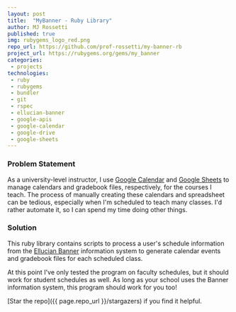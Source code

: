 ```yaml
---
layout: post
title:  "MyBanner - Ruby Library"
author: MJ Rossetti
published: true
img: rubygems_logo_red.png
repo_url: https://github.com/prof-rossetti/my-banner-rb
project_url: https://rubygems.org/gems/my_banner
categories:
 - projects
technologies:
 - ruby
 - rubygems
 - bundler
 - git
 - rspec
 - ellucian-banner
 - google-apis
 - google-calendar
 - google-drive
 - google-sheets
---
```


### Problem Statement

As a university-level instructor, I use [Google Calendar](https://calendar.google.com) and [Google Sheets](https://docs.google.com/spreadsheets) to manage calendars and gradebook files, respectively, for the courses I teach. The process of manually creating these calendars and spreadsheet can be tedious, especially when I'm scheduled to teach many classes. I'd rather automate it, so I can spend my time doing other things.


### Solution

This ruby library contains scripts to process a user's schedule information from the [Ellucian Banner](https://www.ellucian.com/solutions/ellucian-banner) information system to generate calendar events and gradebook files for each scheduled class.

At this point I've only tested the program on faculty schedules, but it should work for student schedules as well. As long as your school uses the Banner information system, this program should work for you too!

[Star the repo]({{ page.repo_url }}/stargazers) if you find it helpful.
